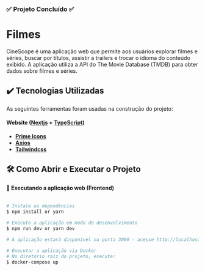 ### :white_check_mark: Projeto Concluído :white_check_mark: 

# Filmes

CineScope é uma aplicação web que permite aos usuários explorar filmes e séries, buscar por títulos, assistir a trailers e trocar o idioma do conteúdo exibido. A aplicação utiliza a API do The Movie Database (TMDB) para obter dados sobre filmes e séries.

## ✔️ Tecnologias Utilizadas

As seguintes ferramentas foram usadas na construção do projeto:

#### **Website** ([Nextjs](https://nextjs.org/) + [TypeScript](https://www.typescriptlang.org/))

-   **[Prime Icons](https://primeng.org/icons)**
-   **[Axios](https://axios-http.com/ptbr/docs/intro)**
-   **[Tailwindcss](https://tailwindcss.com/)**

## 🛠️ Como Abrir e Executar o Projeto

#### 🧭 Executando a aplicação web (Frontend)

```bash

# Instale as dependências
$ npm install or yarn

# Execute a aplicação em modo de desenvolvimento
$ npm run dev or yarn dev

# A aplicação estará disponível na porta 3000 - acesse http://localhost:3000

# Executar a aplicação via Docker
# No diretório raiz do projeto, execute:
$ docker-compose up

```
